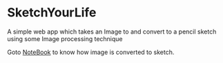 # SketchYourLife
A simple web app which takes an Image to and convert to a pencil sketch using some Image processing technique


Goto [NoteBook](imageTosketch.ipynb) to know how image is converted to sketch.

